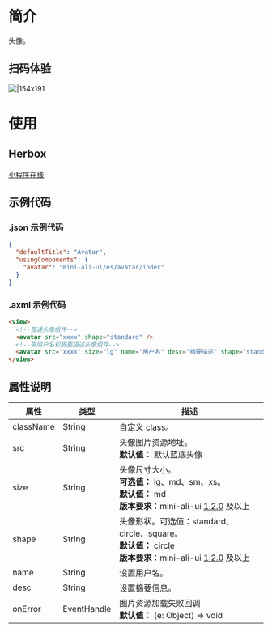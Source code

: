 # 简介

头像。

## 扫码体验

![|154x191](https://mdn.alipayobjects.com/afts/img/A*wQu2TLea8JsAAAAAAAAAAABkAa8wAA/original?bz=openpt_doc&t=ezrdO7s0f2889e0cDyjjIAAAAABkMK8AAAAA#align=left&display=inline&height=191&margin=%5Bobject%20Object%5D&originHeight=191&originWidth=154&status=done&style=none&width=154)

# 使用

## Herbox

[小程序在线](https://herbox-embed.alipay.com/s/doc-aliui-avatar?theme=light&previewZoom=75&chInfo=openhome-doc)

## 示例代码

### .json 示例代码

```json
{
  "defaultTitle": "Avatar",
  "usingComponents": {
    "avatar": "mini-ali-ui/es/avatar/index"
  }
}
```

### .axml 示例代码

```html
<view>
  <!--普通头像组件-->
  <avatar src="xxxx" shape="standard" />
  <!--带用户名和摘要描述头像组件-->
  <avatar src="xxxx" size="lg" name="用户名" desc="摘要描述" shape="standard" />
</view>
```

## 属性说明

| **属性** | **类型** | **描述** |
| --- | --- | --- |
| className | String | 自定义 class。 |
| src | String | 头像图片资源地址。<br />**默认值：** 默认蓝底头像 |
| size | String | 头像尺寸大小。<br />**可选值：** lg、md、sm、xs。<br />**默认值：** md<br />**版本要求**：mini-ali-ui [1.2.0](https://www.npmjs.com/package/mini-ali-ui?activeTab=versions) 及以上 |
| shape | String | 头像形状。可选值：standard、circle、square。<br />**默认值：** circle<br />**版本要求**：mini-ali-ui [1.2.0](https://www.npmjs.com/package/mini-ali-ui?activeTab=versions) 及以上 |
| name | String | 设置用户名。 |
| desc | String | 设置摘要信息。 |
| onError | EventHandle | 图片资源加载失败回调<br />**默认值：** (e: Object) => void |
